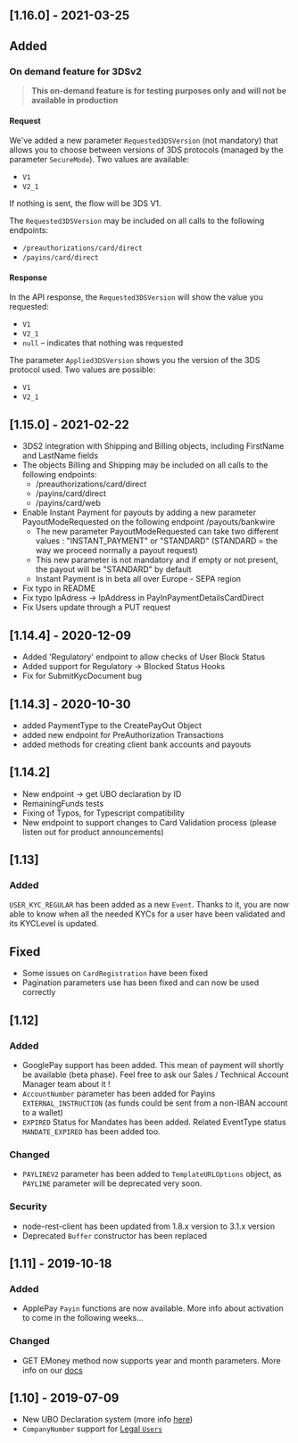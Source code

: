 ## [1.16.0] - 2021-03-25
## Added

### On demand feature for 3DSv2

> **This on-demand feature is for testing purposes only and will not be available in production**

#### Request

We've added a new parameter `Requested3DSVersion` (not mandatory) that allows you to choose between versions of 3DS protocols (managed by the parameter `SecureMode`). Two values are available: 
* `V1`
* `V2_1`

If nothing is sent, the flow will be 3DS V1. 

The `Requested3DSVersion` may be included on all calls to the following endpoints:
* `/preauthorizations/card/direct`
* `/payins/card/direct`

#### Response

In the API response, the `Requested3DSVersion` will show the value you requested:
* `V1`
* `V2_1`
* `null` – indicates that nothing was requested

The parameter `Applied3DSVersion` shows you the version of the 3DS protocol used. Two values are possible:
* `V1`
* `V2_1`

## [1.15.0] - 2021-02-22
- 3DS2 integration with Shipping and Billing objects, including FirstName and LastName fields
- The objects Billing and Shipping may be included on all calls to the following endpoints:
    - /preauthorizations/card/direct
    - /payins/card/direct
    - /payins/card/web
- Enable Instant Payment for payouts by adding a new parameter PayoutModeRequested on the following endpoint /payouts/bankwire
    - The new parameter PayoutModeRequested can take two different values : "INSTANT_PAYMENT" or "STANDARD" (STANDARD = the way we proceed normally a payout request)
    - This new parameter is not mandatory and if empty or not present, the payout will be "STANDARD" by default
    - Instant Payment is in beta all over Europe - SEPA region
- Fix typo in README
- Fix typo IpAdress -> IpAddress in PayInPaymentDetailsCardDirect
- Fix Users update through a PUT request

## [1.14.4] - 2020-12-09
- Added 'Regulatory' endpoint to allow checks of User Block Status
- Added support for Regulatory -> Blocked Status Hooks
- Fix for SubmitKycDocument bug

## [1.14.3] - 2020-10-30
- added PaymentType to the CreatePayOut Object
- added new endpoint for PreAuthorization Transactions
- added methods for creating client bank accounts and payouts

## [1.14.2]
- New endpoint -> get UBO declaration by ID
- RemainingFunds tests
- Fixing of Typos, for Typescript compatibility
- New endpoint to support changes to Card Validation process (please listen out for product announcements)

## [1.13]
### Added
`USER_KYC_REGULAR` has been added as a new `Event`. Thanks to it, you are now able to know when all the needed KYCs for a user have been validated and its KYCLevel is updated.

## Fixed
- Some issues on `CardRegistration` have been fixed
- Pagination parameters use has been fixed and can now be used correctly


## [1.12]
### Added
- GooglePay support has been added. This mean of payment will shortly be available (beta phase). Feel free to ask our Sales / Technical Account Manager team about it !
- `AccountNumber` parameter has been added for Payins `EXTERNAL_INSTRUCTION` (as funds could be sent from a non-IBAN account to a wallet)
- `EXPIRED` Status for Mandates has been added. Related EventType status `MANDATE_EXPIRED` has been added too.

### Changed
- `PAYLINEV2` parameter has been added to `TemplateURLOptions` object, as `PAYLINE` parameter will be deprecated very soon.

### Security
- node-rest-client has been updated from 1.8.x version to 3.1.x version
- Deprecated `Buffer` constructor has been replaced

## [1.11] - 2019-10-18
### Added
- ApplePay `Payin` functions are now available. More info about activation to come in the following weeks...  
### Changed
- GET EMoney method now supports year and month parameters. More info on our [docs](https://docs.mangopay.com/endpoints/v2.01/user-emoney#e895_view-a-users-emoney)

## [1.10] - 2019-07-09
- New UBO Declaration system (more info [here](https://docs.mangopay.com/endpoints/v2.01/ubo-declarations#e1024_the-ubo-declaration-object))
- `CompanyNumber` support for [Legal `Users`](https://docs.mangopay.com/endpoints/v2.01/users#e259_create-a-legal-user)
